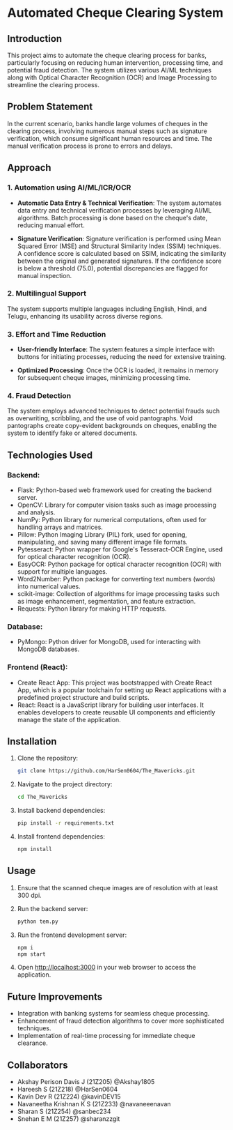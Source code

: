 # Automated Cheque Clearing System

## Introduction

This project aims to automate the cheque clearing process for banks, particularly focusing on reducing human intervention, processing time, and potential fraud detection. The system utilizes various AI/ML techniques along with Optical Character Recognition (OCR) and Image Processing to streamline the clearing process.

## Problem Statement

In the current scenario, banks handle large volumes of cheques in the clearing process, involving numerous manual steps such as signature verification, which consume significant human resources and time. The manual verification process is prone to errors and delays.

## Approach

### 1. Automation using AI/ML/ICR/OCR

- **Automatic Data Entry & Technical Verification**: The system automates data entry and technical verification processes by leveraging AI/ML algorithms. Batch processing is done based on the cheque's date, reducing manual effort.

- **Signature Verification**: Signature verification is performed using Mean Squared Error (MSE) and Structural Similarity Index (SSIM) techniques. A confidence score is calculated based on SSIM, indicating the similarity between the original and generated signatures. If the confidence score is below a threshold (75.0), potential discrepancies are flagged for manual inspection.

### 2. Multilingual Support

The system supports multiple languages including English, Hindi, and Telugu, enhancing its usability across diverse regions.

### 3. Effort and Time Reduction

- **User-friendly Interface**: The system features a simple interface with buttons for initiating processes, reducing the need for extensive training.

- **Optimized Processing**: Once the OCR is loaded, it remains in memory for subsequent cheque images, minimizing processing time.

### 4. Fraud Detection

The system employs advanced techniques to detect potential frauds such as overwriting, scribbling, and the use of void pantographs. Void pantographs create copy-evident backgrounds on cheques, enabling the system to identify fake or altered documents.

## Technologies Used

### Backend:

- Flask: Python-based web framework used for creating the backend server.
- OpenCV: Library for computer vision tasks such as image processing and analysis.
- NumPy: Python library for numerical computations, often used for handling arrays and matrices.
- Pillow: Python Imaging Library (PIL) fork, used for opening, manipulating, and saving many different image file formats.
- Pytesseract: Python wrapper for Google's Tesseract-OCR Engine, used for optical character recognition (OCR).
- EasyOCR: Python package for optical character recognition (OCR) with support for multiple languages.
- Word2Number: Python package for converting text numbers (words) into numerical values.
- scikit-image: Collection of algorithms for image processing tasks such as image enhancement, segmentation, and feature extraction.
- Requests: Python library for making HTTP requests.

### Database:

- PyMongo: Python driver for MongoDB, used for interacting with MongoDB databases.

### Frontend (React):

- Create React App: This project was bootstrapped with Create React App, which is a popular toolchain for setting up React applications with a predefined project structure and build scripts.
- React: React is a JavaScript library for building user interfaces. It enables developers to create reusable UI components and efficiently manage the state of the application.

## Installation

1. Clone the repository:
   ```bash
   git clone https://github.com/HarSen0604/The_Mavericks.git
   ```

2. Navigate to the project directory:
   ```bash
   cd The_Mavericks
   ```

3. Install backend dependencies:
   ```bash
   pip install -r requirements.txt
   ```

4. Install frontend dependencies:
   ```bash
   npm install
   ```

## Usage

1. Ensure that the scanned cheque images are of resolution with at least 300 dpi.

2. Run the backend server:
   ```bash
   python tem.py
   ```

3. Run the frontend development server:
   ```bash
   npm i
   npm start
   ```

4. Open [http://localhost:3000](http://localhost:3000) in your web browser to access the application.

## Future Improvements

- Integration with banking systems for seamless cheque processing.
- Enhancement of fraud detection algorithms to cover more sophisticated techniques.
- Implementation of real-time processing for immediate cheque clearance.

## Collaborators

- Akshay Perison Davis J (21Z205) @Akshay1805
- ⁠Hareesh S (21Z218) @HarSen0604
- ⁠Kavin Dev R (21Z224) @kavinDEV15
- ⁠Navaneetha Krishnan K S (21Z233) @navaneeenavan
- ⁠Sharan S (21Z254) @sanbec234
- ⁠Snehan E M (21Z257) @sharanzzgit
